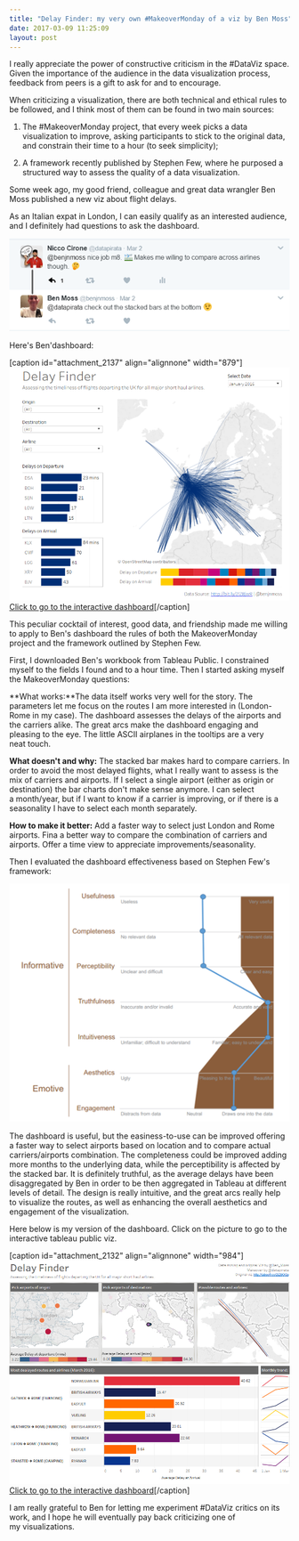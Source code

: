 ```yaml
---
title: "Delay Finder: my very own #MakeoverMonday of a viz by Ben Moss"
date: 2017-03-09 11:25:09
layout: post
---
```


I really appreciate the power of constructive criticism in the #DataViz space. Given the importance of the audience in the data visualization process, feedback from peers is a gift to ask for and to encourage.

When criticizing a visualization, there are both technical and ethical rules to be followed, and I think most of them can be found in two main sources:

1. The #MakeoverMonday project, that every week picks a data visualization to improve, asking participants to stick to the original data, and constrain their time to a hour (to seek simplicity);

2. A framework recently published by Stephen Few, where he purposed a structured way to assess the quality of a data visualization.

Some week ago, my good friend, colleague and great data wrangler Ben Moss published a new viz about flight delays.

As an Italian expat in London, I can easily qualify as an interested audience, and I definitely had questions to ask the dashboard.

![Capture](/assets/uploads/capture.png)

Here's Ben'dashboard:

[caption id="attachment\_2137" align="alignnone" width="879"][![dashie](/assets/uploads/dashie.png)](https://public.tableau.com/profile/ben.moss3243#!/vizhome/DelayFinder/DelayFinder) [Click to go to the interactive dashboard](https://public.tableau.com/profile/ben.moss3243#!/vizhome/DelayFinder/DelayFinder)[/caption]

This peculiar cocktail of interest, good data, and friendship made me willing to apply to Ben's dashboard the rules of both the MakeoverMonday project and the framework outlined by Stephen Few.



First, I downloaded Ben's workbook from Tableau Public. I constrained myself to the fields I found and to a hour time. Then I started asking myself the MakeoverMonday questions:

**What works:**The data itself works very well for the story. The parameters let me focus on the routes I am more interested in (London-Rome in my case). The dashboard assesses the delays of the airports and the carriers alike. The great arcs make the dashboard engaging and pleasing to the eye. The little ASCII airplanes in the tooltips are a very neat touch.

**What doesn't and why:** The stacked bar makes hard to compare carriers. In order to avoid the most delayed flights, what I really want to assess is the mix of carriers and airports. If I select a single airport (either as origin or destination) the bar charts don't make sense anymore. I can select a month/year, but if I want to know if a carrier is improving, or if there is a seasonality I have to select each month separately.

**How to make it better:** Add a faster way to select just London and Rome airports. Fina a better way to compare the combination of carriers and airports. Offer a time view to appreciate improvements/seasonality.

Then I evaluated the dashboard effectiveness based on Stephen Few's framework:

![Ben MM](/assets/uploads/ben-mm.png)

The dashboard is useful, but the easiness-to-use can be improved offering a faster way to select airports based on location and to compare actual carriers/airports combination. The completeness could be improved adding more months to the underlying data, while the perceptibility is affected by the stacked bar. It is definitely truthful, as the average delays have been disaggregated by Ben in order to be then aggregated in Tableau at different levels of detail. The design is really intuitive, and the great arcs really help to visualize the routes, as well as enhancing the overall aesthetics and engagement of the visualization.

Here below is my version of the dashboard. Click on the picture to go to the interactive tableau public viz.

[caption id="attachment\_2132" align="alignnone" width="984"][![Delay Finder Makeover](/assets/uploads/delay-finder-makeover.png)](https://public.tableau.com/views/DelayFinder-AMakeOverofadashboardbyBenMoss/DelayFinderMakeover?:embed=y&:display_count=yes) [Click to go to the interactive dashboard](https://public.tableau.com/views/DelayFinder-AMakeOverofadashboardbyBenMoss/DelayFinderMakeover?:embed=y&:display_count=yes)[/caption]

I am really grateful to Ben for letting me experiment #DataViz critics on its work, and I hope he will eventually pay back criticizing one of my visualizations.